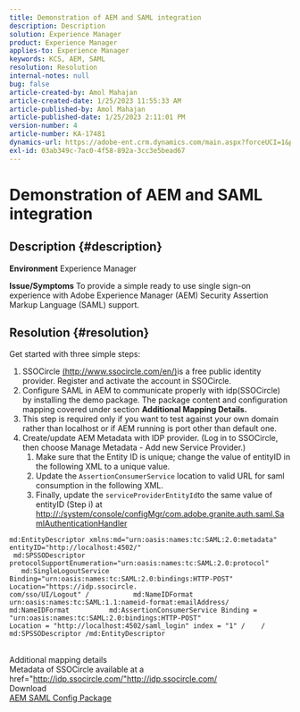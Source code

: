 ```yaml
---
title: Demonstration of AEM and SAML integration
description: Description
solution: Experience Manager
product: Experience Manager
applies-to: Experience Manager
keywords: KCS, AEM, SAML
resolution: Resolution
internal-notes: null
bug: false
article-created-by: Amol Mahajan
article-created-date: 1/25/2023 11:55:33 AM
article-published-by: Amol Mahajan
article-published-date: 1/25/2023 2:11:01 PM
version-number: 4
article-number: KA-17481
dynamics-url: https://adobe-ent.crm.dynamics.com/main.aspx?forceUCI=1&pagetype=entityrecord&etn=knowledgearticle&id=1b20b327-a79c-ed11-aad1-6045bd0061cb
exl-id: 03ab349c-7ac0-4f58-892a-3cc3e5bead67
---
```

# Demonstration of AEM and SAML integration

## Description {#description}

<b>Environment</b>
Experience Manager


<b>Issue/Symptoms</b>
To provide a simple ready to use single sign-on experience with Adobe Experience Manager (AEM) Security Assertion Markup Language (SAML) support.


## Resolution {#resolution}

Get started with three simple steps:<br>
1. SSOCircle [(http://www.ssocircle.com/en/)](http://www.ssocircle.com/en/)is a free public identity provider. Register and activate the account in SSOCircle.
2. Configure SAML in AEM to communicate properly with idp(SSOCircle) by installing the demo package. The package content and configuration mapping covered under section <b>Additional Mapping Details.</b>
3. This step is required only if you want to test against your own domain rather than localhost or if AEM running is port other than default one.
4. Create/update AEM Metadata with IDP provider. (Log in to SSOCircle, then choose Manage Metadata - Add new Service Provider.)
    1. Make sure that the Entity ID is unique; change the value of entityID in the following XML to a unique value.
    2. Update the `AssertionConsumerService` location to valid URL for saml consumption in the following XML.
    3. Finally, update the `serviceProviderEntityId`to the same value of entityID (Step i) at [http://:/system/console/configMgr/com.adobe.granite.auth.saml.SamlAuthenticationHandler](http://<host>:<port>/system/console/configMgr/com.adobe.granite.auth.saml.SamlAuthenticationHandler)



```
md:EntityDescriptor xmlns:md="urn:oasis:names:tc:SAML:2.0:metadata" entityID="http://localhost:4502/"
 md:SPSSODescriptor protocolSupportEnumeration="urn:oasis:names:tc:SAML:2.0:protocol"
   md:SingleLogoutService Binding="urn:oasis:names:tc:SAML:2.0:bindings:HTTP-POST" Location="https://idp.ssocircle.
com/sso/UI/Logout" /           md:NameIDFormat urn:oasis:names:tc:SAML:1.1:nameid-format:emailAddress/
md:NameIDFormat          md:AssertionConsumerService Binding = "urn:oasis:names:tc:SAML:2.0:bindings:HTTP-POST"
Location = "http://localhost:4502/saml_login" index = "1" /    / md:SPSSODescriptor /md:EntityDescriptor
```

<br>Additional mapping details<br>
Metadata of SSOCircle available at a href="http://idp.ssocircle.com/"http://idp.ssocircle.com/
<br>Download<br>
[AEM SAML Config Package](https://files.acrobat.com/a/preview/d0017bf5-c35a-483e-80a0-d6bfb0526299)
